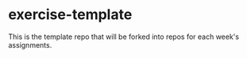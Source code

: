 exercise-template
=================

This is the template repo that will be forked into repos for each week's assignments.
